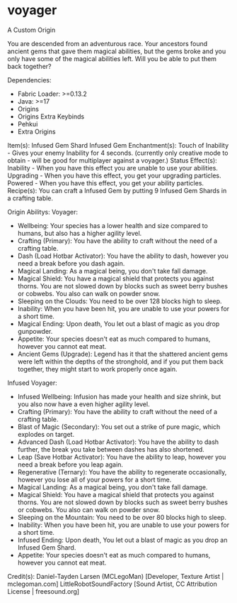 # voyager
A Custom Origin

You are descended from an adventurous race.
Your ancestors found ancient gems that gave them magical abilities, but the gems broke and you only have some of the magical abilities left. Will you be able to put them back together?

Dependencies:

- Fabric Loader: >=0.13.2
- Java: >=17
- Origins
- Origins Extra Keybinds
- Pehkui
- Extra Origins

Item(s):
Infused Gem Shard
Infused Gem
Enchantment(s):
Touch of Inability - Gives your enemy Inability for 4 seconds.
(currently only creative mode to obtain - will be good for multiplayer against a voyager.)
Status Effect(s):
Inability - When you have this effect you are unable to use your abilities.
Upgrading - When you have this effect, you get your upgrading particles.
Powered - When you have this effect, you get your ability particles.
Recipe(s):
You can craft a Infused Gem by putting 9 Infused Gem Shards in a crafting table.

Origin Abilitys:
Voyager:

- Wellbeing: Your species has a lower health and size compared to humans, but also has a higher agility level.
- Crafting (Primary): You have the ability to craft without the need of a crafting table.
- Dash (Load Hotbar Activator): You have the ability to dash, however you need a break before you dash again.
- Magical Landing: As a magical being, you don't take fall damage.
- Magical Shield: You have a magical shield that protects you against thorns. You are not slowed down by blocks such as sweet berry bushes or cobwebs. You also can walk on powder snow.
- Sleeping on the Clouds: You need to be over 128 blocks high to sleep.
- Inability: When you have been hit, you are unable to use your powers for a short time.
- Magical Ending: Upon death, You let out a blast of magic as you drop gunpowder.
- Appetite: Your species doesn't eat as much compared to humans, however you cannot eat meat.
- Ancient Gems (Upgrade): Legend has it that the shattered ancient gems were left within the depths of the stronghold, and if you put them back together, they might start to work properly once again.

Infused Voyager:
- Infused Wellbeing: Infusion has made your health and size shrink, but you also now have a even higher agility level.
- Crafting (Primary): You have the ability to craft without the need of a crafting table.
- Blast of Magic (Secondary): You set out a strike of pure magic, which explodes on target.
- Advanced Dash (Load Hotbar Activator): You have the ability to dash further, the break you take between dashes has also shortened.
- Leap (Save Hotbar Activator): You have the ability to leap, however you need a break before you leap again.
- Regenerative (Ternary): You have the ability to regenerate occasionally, however you lose all of your powers for a short time.
- Magical Landing: As a magical being, you don't take fall damage.
- Magical Shield: You have a magical shield that protects you against thorns. You are not slowed down by blocks such as sweet berry bushes or cobwebs. You also can walk on powder snow.
- Sleeping on the Mountain: You need to be over 80 blocks high to sleep.
- Inability: When you have been hit, you are unable to use your powers for a short time.
- Infused Ending: Upon death, You let out a blast of magic as you drop an Infused Gem Shard.
- Appetite: Your species doesn't eat as much compared to humans, however you cannot eat meat.

Credit(s):
Daniel-Tayden Larsen (MCLegoMan) [Developer, Texture Artist | mclegoman.com]
LittleRobotSoundFactory [Sound Artist, CC Attribution License | freesound.org]
